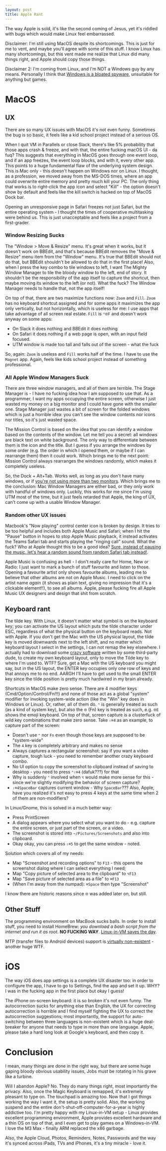 ```yaml
---
layout: post
title: Apple Rant
---
```


The way Apple is sold, it's like the second coming of Jesus, yet it's riddled with
bugs which would make Linux feel embarrassed.

Disclaimer: I'm still using MacOS despite its shortcomings. This is just for me to
vent, and maybe you'll agree with some of this stuff. I know Linux has many shortcomings, but
this vent made me realize that Linux did many things right,
and Apple should copy those things.

Disclaimer 2: I'm coming from Linux, and I'm NOT a Windows guy by any means.
Personally I think that [Windows is a bloated spyware](../windows/),
unsuitable for anything but games.

# MacOS

## UX

There are so many UX issues with MacOS it's not even funny. Sometimes the bug is so basic, it feels like a kid school project instead of
a serious OS.

When I quit VM in Parallels or close Slack, there's like 5% probability that those apps crash & freeze, and with that, the entire fucking macOS UI - da fuq?
This suggests that everything in MacOS goes through one event loop, and if an app freezes, the event loop blocks, and with it, every other app.
This points to a huge fundamental flaw of the underlying system design. This is Mac only - this doesn't happen on Windows nor on Linux.
I thought, as a profession, we moved away from the MS-DOS times, where an app could overwrite entire memory and pretty much kill your PC.
The only thing that works is to right-click the app icon and select "Kill" - the option doesn't show by default and feels like the kill switch is hacked on top of MacOS Dock bar.

Opening an unresponsive page in Safari freezes not just Safari, but the entire operating system -
I thought the times of cooperative multitasking were behind us. This is just unacceptable and feels
like a project from a first-grader.

### Window Resizing Sucks

The "Window > Move & Resize" menu.
It's great when it works, but it doesn't work on BBEdit, and that's because BBEdit removes the "Move & Resize"
menu item from the "Window" menu. It's true that BBEdit should not do that, but BBEdit
shouldn't be allowed to do that in the first place! Also, when I press the key combo to tile windows to left,
I want The Mighty Window Manager to tile the bloody window to the left, end of story. It shouldn't be the responsibility
of the app itself to capture the shortcut, then maybe moving its window to the left (or not). What the fuck? The Window Manager needs to handle that, not the app itself!

On top of that, there are two maximize functions now: `Zoom` and `Fill`. `Zoom` has no keyboard shortcut assigned and
for some apps it maximizes the app only vertically, but not horizontally, which is useless for me: I use apps that take advantage of all screen real estate.
`Fill` is `⌃🌐F` and doesn't work anyway on some apps:

* On Slack it does nothing and BBEdit it does nothing
* On Safari it does nothing if a web page is open, with an input field focused.
* UTM window is made too tall and falls out of the screen - what the fuck

So, again: `Zoom` is useless and `Fill` works half of the time. I have to use the `Magnet` app. Again, feels like kids school project instead of something professional.

### All Apple Window Managers Suck

There are three window managers, and all of them are terrible. The Stage Manager is - I have no fucking idea how I am supposed to use that.
As a programmer, I want my apps occupying the entire screen, otherwise I just wasted my money on a big monitor and I could have gone with the smaller one.
Stage Manager just wastes a bit of screen for the folded windows which is just a horrible idea: you can't see the window contents nor icons nor titles, so it's just wasted space.

The Mission Control is based on the idea that you can identify a window based on the contents of the window. Let me tell you a secret: all windows are black text on white background.
The only way to differentiate between them is the icon and the title. But I guess if you arrange the windows by some order (e.g. the order in which I opened them, or maybe if I can rearrange them)
then it could work. Which brings me to the next point: Mission Control always rearranges the windows randomly, which makes it completely useless.

So, the Dock + Alt+Tab. Works well, as long as you don't have many windows, or if [you're not using more than two monitors](https://www.youtube.com/watch?v=cxNaz3G66_I).
Which brings me to the conclusion: Mac Window Managers are either bad, or they only work with handful of windows only. Luckily, this works for me since I'm using UTM most of the time,
but it just feels retarded that Apple, the king of UX, can't come up with a usable Window Manager.

### Random other UX issues

Macbook's "Now playing" control center icon is broken by design. It tries to be too helpful
and includes both Apple Music and Safari; when I hit the "Pause" button in hopes to stop Apple Music playback,
it instead activates the Teams Safari tab and starts playing the "ringing call" sound.
What the fuck? Who at Apple thought this to be a good idea?
[Sure, instead of pausing the music, let's hear a random sound from random Safari tab instead!](https://discussions.apple.com/thread/255881132?sortBy=rank).

Apple Music is confusing as hell - I don't really care for Home, New or Radio: I just want to mark a bunch of stuff favourite and listen
to those. Opening a favourite artist only shows favourite albums, leading me to believe that other albums are
not on Apple Music. I need to click on the artist name *again* (it shows as plain text, giving no impression that it's a clickable element!!), to see all albums.
Apple, please fucking fire all Apple Music UX designers and design that shit from scratch.

## Keyboard rant

The tilde key. With Linux, it doesn't matter what symbol is on the keyboard key;
you can activate the US layout which puts the tilde character under ESC, regardless of what the physical button on the keyboard reads.
Not with Apple. If you don't get the Mac with the US physical layout, the tilde key is moved downwards next to the left shift,
and no matter which keyboard layout I select in the settings, I can not remap the key elsewhere. I actually had to download
some [crazy software](https://software.sil.org/ukelele/) written by some third-party dude, to create my own keyboard layout,
only to move the Tilde key to where I'm used to. WTF? Sure, get a Mac with the US keyboard you might say,
but in the US layout, the ENTER key occupies only one row of keys and that annoys me to no end.
AARGH I'll have to get used to the small ENTER key since the tilde position is pretty much hardwired
in my brain already.

Shortcuts in MacOS make zero sense. There are 4 modifier keys (Cmd/Option/Control/Fn!!!)
and none of those act as a global "system" modifier for invoking system-wide action
(like the "Win" key does in Windows or Linux).
Or, rather, all of them do. `⌃` is generally treated as such (as a kind of system key),
but also the `🌐` (Fn) key is treated as such, e.g. `🌐E` shows the emoji keyboard. On top of that,
screen capture is a clusterfuck of wild key combinations that make zero sense.
Take `⇧⌘4` as an example, to capture part of the screen:

- Doesn't use `⌃` nor `Fn` even though those keys are supposed to be "system-wide"
- The `4` key is completely arbitrary and makes no sense
- Always captures a rectangular screenshot: say if you want a video capture, tough luck - you need to remember another crazy keyboard combo.
- No UI option to copy the screenshot to clipboard instead of saving to desktop - you need to press `⌃⇧⌘4` (dafuk???) for that
- Why is suddenly `⌃` involved when `⌥` would make more sense for this - since we're slightly modifying the behavior of screen capture?
- `⇧⌘4SpaceBar` captures current window - Why `SpaceBar`??? Also, Apple, have you realized it's not easy to press 4 keys at the same time when 2 of them are non-modifiers?

In Linux/Gnome, this is solved in a much better way:
- Press PrintScreen
- A dialog appears where you select what you want to do - e.g. capture the entire screen, or just part of the screen, or a video.
- The screenshot is stored into `~/Pictures/Screenshots` and also into clipboard.
- Okay okay, you can press `⇧⌘5` to get the same window - noted.

Solution which covers all of my needs:
- Map "Screenshot and recording options" to `F13` - this opens the screenshot dialog where I can select everything I need;
- Map "Copy picture of selected area to the clipboard" to `⌥F13`
- Map "Save picture of selected area as a file" to `⌘F13`
- (When I'm away from the numpad): `⌘Space` then type "Screenshot"

I know there are historic reasons since `🌐` was added later on, but still.

## Other Stuff

The programming environment on MacBook sucks balls. In order to install stuff, you need to
install HomeBrew: *you download a bash script from the internet and run it as root*. **NO FUCKING WAY**.
[Linux-in-VM saves the day](../ubuntu-in-parallels/).

MTP (transfer files to Android devices) support is [virtually non-existent](../copying-files-apple-android/) - another huge WTF.

# iOS

The way iOS does app settings is a complete UX disaster too: in order to configure the app,
I have to go to Settings, find the app and set it up. WHY? I was in the fucking app in the first place but okay I guess!

The iPhone on-screen keyboard: it is so broken it's not even funny. The autocorrection sucks for anything else than English, the
UX for correcting autocorrection is horrible and I find myself fighting the UX to correct
the autocorrection suggestions; most importantly, the support for auto-switching between
three languages is non-existent which is a huge deal-breaker for anyone that needs to type in more than one language.
Apple, please take a hard long look at Google's keyboard,
and then copy it.

# Conclusion

I mean, many things are done in the right way, but there are some huge gaping bloody obvious usability issues,
Jobs must be rotating in his grave like a turbine.

Will I abandon Apple? No. They do many things right, most importantly the privacy.
Also, once the Magic Keyboard is remapped, it's extremely pleasant to type on.
The touchpad is amazing too. Now that I got things working the way I want it, the setup is pretty solid.
Also, the working suspend and the entire don't-shut-off-computer-for-a-year is highly addictive too.
I'm pretty happy with my Linux-in-VM setup - Linux provides excellent programming environment,
Apple provides excellent hardware and a thin OS on top of that, and I even get to play games on a Windows-in-VM.
I love the M3 Max - finally ARM replaced the x86 garbage.

Also, the Apple Cloud, Photos, Reminders, Notes, Passwords and the way it's synced across iPads, TVs and iPhones,
it's a tiny miracle - love it.
